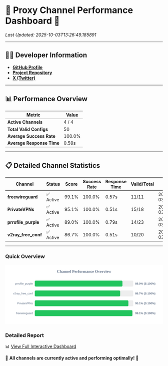 # 🌟 Proxy Channel Performance Dashboard 🌟

_Last Updated: 2025-10-03T13:26:49.185891_

---

## 👩‍💻 Developer Information

- **[GitHub Profile](https://github.com/4n0nymou3)**  
- **[Project Repository](https://github.com/4n0nymou3/multi-proxy-config-fetcher)**  
- **[X (Twitter)](https://x.com/4n0nymou3)**  

---

## 📊 Performance Overview

| Metric                | Value       |
|-----------------------|-------------|
| **Active Channels**   | 4 / 4       |
| **Total Valid Configs** | 50          |
| **Average Success Rate** | 100.0%      |
| **Average Response Time** | 0.59s       |

---

## 📋 Detailed Channel Statistics

| Channel          | Status     | Score  | Success Rate | Response Time | Valid/Total | Last Success               |
|------------------|------------|--------|--------------|---------------|-------------|----------------------------|
| **freewireguard**  | ✅ Active  | 99.1%  | 100.0% | 0.57s         | 11/11       | 2025-10-03T13:26:49.184031 |
| **PrivateVPNs**  | ✅ Active  | 95.1%  | 100.0% | 0.51s         | 15/18       | 2025-10-03T13:26:48.586836 |
| **prrofile_purple**  | ✅ Active  | 89.0%  | 100.0% | 0.79s         | 14/23       | 2025-10-03T13:26:47.471329 |
| **v2ray_free_conf**  | ✅ Active  | 86.7%  | 100.0% | 0.51s         | 10/20       | 2025-10-03T13:26:48.041780 |

---

### Quick Overview
<div align="center">
  <a href="https://raw.githubusercontent.com/nullluser/NullRepo/refs/heads/main/assets/channel_stats_chart.svg">
    <img src="https://raw.githubusercontent.com/nullluser/NullRepo/refs/heads/main/assets/channel_stats_chart.svg" alt="Source Performance Statistics" width="800">
  </a>
</div>

### Detailed Report
📊 [View Full Interactive Dashboard](https://htmlpreview.github.io/?https://github.com/nullluser/NullRepo/blob/main/assets/performance_report.html)

🎉 **All channels are currently active and performing optimally!** 🎉
